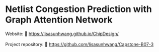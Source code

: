# Netlist Congestion Prediction with Graph Attention Network
Website: 🔗 https://lisasunhwang.github.io/ChipDesign/ <br> <br>
Project repository: 🔗 https://github.com/lisasunhwang/Capstone-B07-3
